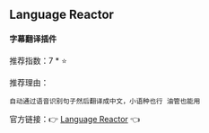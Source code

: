 ## Language Reactor

#### 字幕翻译插件

推荐指数：7 * ⭐

推荐理由：

    自动通过语音识别句子然后翻译成中文，小语种也行 油管也能用

官方链接：👉 [Language Reactor](
https://chrome.google.com/webstore/detail/language-reactor/hoombieeljmmljlkjmnheibnpciblicm
) 👈




